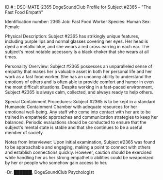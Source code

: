 ID # : DSC-MATE-2365
DogeSoundClub Profile for Subject #2365 – "The Fast Food Empath"

Identification number: 2365
Job: Fast Food Worker
Species: Human
Sex: Female

Physical Description:
Subject #2365 has strikingly unique features, including purple lips and normal glasses covering her eyes. Her head is dyed a metallic blue, and she wears a red cross earring in each ear. The subject's most notable accessory is a black choker that she wears at all times.

Personality Overview:
Subject #2365 possesses an unparalleled sense of empathy that makes her a valuable asset in both her personal life and her work as a fast food worker. She has an uncanny ability to understand the emotions of others and is often able to provide comfort and humor in even the most difficult situations. Despite working in a fast-paced environment, Subject #2365 is always calm, collected, and always ready to help others.

Special Containment Procedures:
Subject #2365 is to be kept in a standard Humanoid Containment Chamber with adequate resources for her emotional well-being. Any staff who come into contact with her are to be trained in empathetic approaches and communication strategies to keep her balanced. Periodic evaluations should be conducted to ensure that the subject's mental state is stable and that she continues to be a useful member of society.

Notes from Interviewer:
Upon initial examination, Subject #2365 was found to be approachable and engaging, making a point to connect with others and establish connections quickly. However, caution should be exercised while handling her as her strong empathetic abilities could be weaponized by her or people who somehow gain access to her.

-Dr. ██████, DogeSoundClub Psychologist